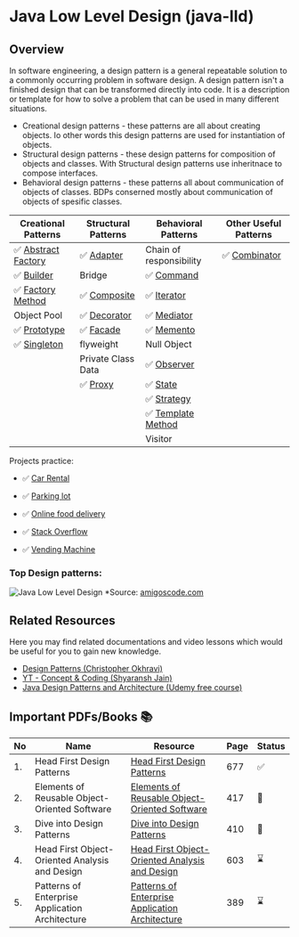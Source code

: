 # Java Low Level Design (java-lld)

## Overview

In software engineering, a design pattern is a general repeatable solution to a commonly occurring problem in software design. A design pattern isn't a finished design that can be transformed directly into code. It is a description or template for how to solve a problem that can be used in many different situations.

- Creational design patterns - these  patterns are all about creating objects. Io other words this design patterns are used for instantiation of objects.
- Structural design patterns - these design patterns for composition of objects and classes. With Structural design patterns use inheritnace to compose interfaces.
- Behavioral design patterns - these patterns all about communication of objects of classes. BDPs conserned mostly about communication of objects of spesific classes.

| Creational Patterns                                                                              | Structural Patterns                                                                 | Behavioral Patterns                    | Other Useful Patterns |
|--------------------------------------------------------------------------------------------------|-------------------------------------------------------------------------------------|------------------------------------------------------------------------------------------------|----------------------|
| ✅ [Abstract Factory](src/main/java/org/example/designpatterns/creational/abstractfactorypattern) | ✅ [Adapter](src/main/java/org/example/designpatterns/structural/adapterpattern)     | Chain of responsibility                                                                        | ✅ [Combinator](src/main/java/org/example/designpatterns/otherpatterns/combinatorpattern)
| ✅ [Builder](src/main/java/org/example/designpatterns/creational/builderpattern)                  | Bridge                                                                              | ✅ [Command](src/main/java/org/example/designpatterns/behavioral/commandpattern)                |
| ✅ [Factory Method](src/main/java/org/example/designpatterns/creational/factory)                  | ✅ [Composite](src/main/java/org/example/designpatterns/structural/Compositepattern) | ✅ [Iterator](src/main/java/org/example/designpatterns/behavioral/iteratorpattern)              |
| Object Pool                                                                                      | ✅ [Decorator](src/main/java/org/example/designpatterns/structural/decoratorpattern) | ✅ [Mediator](src/main/java/org/example/designpatterns/behavioral/mediatorpattern)              |
| ✅ [Prototype](src/main/java/org/example/designpatterns/creational/prototypepattern)              | ✅ [Facade](src/main/java/org/example/designpatterns/structural/facadepattern)       | ✅ [Memento](src/main/java/org/example/designpatterns/behavioral/mementopattern)                |
| ✅ [Singleton](src/main/java/org/example/designpatterns/creational/singleton)                     | flyweight                                                                           | Null Object                                                                                    |
|                                                                                                  | Private Class Data                                                                  | ✅ [Observer](src/main/java/org/example/designpatterns/behavioral/observerpattern)              |
|                                                                                                  | ✅ [Proxy](src/main/java/org/example/designpatterns/structural/proxypattern)         | ✅ [State](src/main/java/org/example/designpatterns/behavioral/statepattern)                    |
|                                                                                                  |                                                                                     | ✅ [Strategy](src/main/java/org/example/designpatterns/behavioral/strategypattern)              |
|                                                                                                  |                                                                                     | ✅ [Template Method](src/main/java/org/example/designpatterns/behavioral/templatemethodpattern) |
|                                                                                                  |                                                                                     | Visitor                                                                                        |

Projects practice:

- ✅ [Car Rental](src/main/java/org/example/projects/carrentalsystem)

- ✅ [Parking lot](src/main/java/org/example/projects/parkinglotsystem)

- ✅ [Online food delivery](src/main/java/org/example/projects/onlinefooddelivery)
- ✅ [Stack Overflow](src/main/java/org/example/projects/stackoverflow)
- ✅ [Vending Machine](src/main/java/org/example/projects/vendingmachine)



### Top Design patterns:
![Java Low Level Design](https://media.licdn.com/dms/image/D4E22AQHqx9Ir6Yjwxw/feedshare-shrink_1280/0/1698323337704?e=1720656000&v=beta&t=a8JkKuw__2Z2xahU5EKOwGjxv2s1Bd7ZsJOcWaWenBU)
*Source: [amigoscode.com](https://www.amigoscode.com/)


## Related Resources

Here you may find related documentations and video lessons which would be useful for you to gain new knowledge.

- [Design Patterns (Christopher Okhravi)](https://www.youtube.com/watch?v=v9ejT8FO-7I&list=PLrhzvIcii6GNjpARdnO4ueTUAVR9eMBpc)
- [YT - Concept & Coding (Shyaransh Jain)](https://www.youtube.com/watch?v=rliSgjoOFTs&list=PL6W8uoQQ2c61X_9e6Net0WdYZidm7zooW)
- [Java Design Patterns and Architecture (Udemy free course)](https://www.udemy.com/course/java-design-patterns-tutorial/)


## Important PDFs/Books 📚

|No|Name|Resource|Page|Status|
|---|---|---|---|---|
|1.| Head First Design Patterns|[Head First Design Patterns](https://github.com/abbos0123/Design-Patterns/blob/main/heaf-first-desighn%20patterns.pdf)|677|:white_check_mark:|
|2.|Elements of Reusable Object-Oriented Software|[Elements of Reusable Object-Oriented Software](https://github.com/abbos0123/Design-Patterns/blob/main/Elements%20of%20Resusable%20Object-Oriented%20Software.pdf)|417|:book:|
|3.|Dive into Design Patterns|[Dive into Design Patterns](https://github.com/abbos0123/Design-Patterns/blob/main/Dive%20into%20Design%20Patterns.pdf)|410|:book:|
|4.|Head First Object-Oriented Analysis and Design|[Head First Object-Oriented Analysis and Design](https://github.com/abbos0123/Design-Patterns/blob/main/Head%20First%20Object-Oriented%20Analysis%20and%20Design.pdf)|603|:hourglass:|
|5.|Patterns of Enterprise Application Architecture|[Patterns of Enterprise Application Architecture](https://github.com/abbos0123/Design-Patterns/blob/main/Patterns%20of%20Enterprise%20Application%20Architecture.pdf)|389|:hourglass:|





